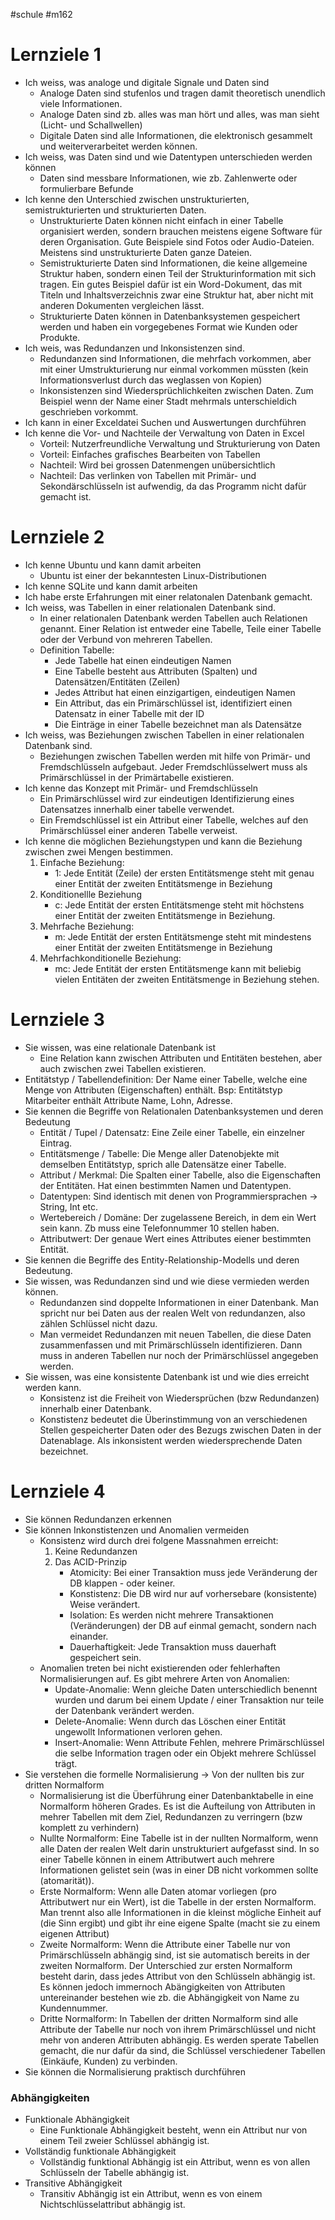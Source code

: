 #schule 
#m162

# Lernziele 1

- Ich weiss, was analoge und digitale Signale und Daten sind
    - Analoge Daten sind stufenlos und tragen damit theoretisch unendlich viele Informationen.
    - Analoge Daten sind zb. alles was man hört und alles, was man sieht (Licht- und Schallwellen)
    - Digitale Daten sind alle Informationen, die elektronisch gesammelt und weiterverarbeitet werden können.
- Ich weiss, was Daten sind und wie Datentypen unterschieden werden können
    - Daten sind messbare Informationen, wie zb. Zahlenwerte oder formulierbare Befunde
- Ich kenne den Unterschied zwischen unstrukturierten, semistrukturierten und strukturierten Daten.
    - Unstrukturierte Daten können nicht einfach in einer Tabelle organisiert werden, sondern brauchen meistens eigene Software für deren Organisation. Gute Beispiele sind Fotos oder Audio-Dateien. Meistens sind unstrukturierte Daten ganze Dateien.
    - Semistrukturierte Daten sind Informationen, die keine allgemeine Struktur haben, sondern einen Teil der Strukturinformation mit sich tragen. Ein gutes Beispiel dafür ist ein Word-Dokument, das mit Titeln und Inhaltsverzeichnis zwar eine Struktur hat, aber nicht mit anderen Dokumenten vergleichen lässt.
    - Strukturierte Daten können in Datenbanksystemen gespeichert werden und haben ein vorgegebenes Format wie Kunden oder Produkte.
- Ich weis, was Redundanzen und Inkonsistenzen sind.
    - Redundanzen sind Informationen, die mehrfach vorkommen, aber mit einer Umstrukturierung nur einmal vorkommen müssten (kein Informationsverlust durch das weglassen von Kopien)
    - Inkonsistenzen sind Wiedersprüchlichkeiten zwischen Daten. Zum Beispiel wenn der Name einer Stadt mehrmals unterschieldich geschrieben vorkommt.
- Ich kann in einer Exceldatei Suchen und Auswertungen durchführen
- Ich kenne die Vor- und Nachteile der Verwaltung von Daten in Excel
    - Vorteil: Nutzerfreundliche Verwaltung und Strukturierung von Daten
    - Vorteil: Einfaches grafisches Bearbeiten von Tabellen
    - Nachteil: Wird bei grossen Datenmengen unübersichtlich
    - Nachteil: Das verlinken von Tabellen mit Primär- und Sekondärschlüsseln ist aufwendig, da das Programm nicht dafür gemacht ist.

# Lernziele 2

- Ich kenne Ubuntu und kann damit arbeiten
    - Ubuntu ist einer der bekanntesten Linux-Distributionen
- Ich kenne SQLite und kann damit arbeiten
- Ich habe erste Erfahrungen mit einer relatonalen Datenbank gemacht.
- Ich weiss, was Tabellen in einer relationalen Datenbank sind.
    - In einer relationalen Datenbank werden Tabellen auch Relationen genannt. Einer Relation ist entweder eine Tabelle, Teile einer Tabelle oder der Verbund von mehreren Tabellen.
    - Definition Tabelle:
        - Jede Tabelle hat einen eindeutigen Namen
        - Eine Tabelle besteht aus Attributen (Spalten) und Datensätzen/Entitäten (Zeilen)
        - Jedes Attribut hat einen einzigartigen, eindeutigen Namen
        - Ein Attribut, das ein Primärschlüssel ist, identifiziert einen Datensatz in einer Tabelle mit der ID
        - Die Einträge in einer Tabelle bezeichnet man als Datensätze
- Ich weiss, was Beziehungen zwischen Tabellen in einer relationalen Datenbank sind.
    - Beziehungen zwischen Tabellen werden mit hilfe von Primär- und Fremdschlüsseln aufgebaut. Jeder Fremdschlüsselwert muss als Primärschlüssel in  der Primärtabelle existieren.
- Ich kenne das Konzept mit Primär- und Fremdschlüsseln
    - Ein Primärschlüssel wird zur eindeutigen Identifizierung eines Datensatzes innerhalb einer tabelle verwendet.
    - Ein Fremdschlüssel ist ein Attribut einer Tabelle, welches auf den Primärschlüssel einer anderen Tabelle verweist.
- Ich kenne die möglichen Beziehungstypen und kann die Beziehung zwischen zwei Mengen bestimmen.
    1. Einfache Beziehung:
        - 1: Jede Entität (Zeile) der ersten Entitätsmenge steht mit genau einer Entität der zweiten Entitätsmenge in Beziehung
    2. Konditionellle Beziehung
        - c: Jede Entität der ersten Entitätsmenge steht mit höchstens einer Entität der zweiten Entitätsmenge in Beziehung.
    3. Mehrfache Beziehung:
        - m: Jede Entität der ersten Entitätsmenge steht mit mindestens einer Entität der zweiten Entitätsmenge in Beziehung
    4. Mehrfachkonditionelle Beziehung:
        - mc: Jede Entität der ersten Entitätsmenge kann mit beliebig vielen Entitäten der zweiten Entitätsmenge in Beziehung stehen.
    

# Lernziele 3

- Sie wissen, was eine relationale Datenbank ist
    - Eine Relation kann zwischen Attributen und Entitäten bestehen, aber auch zwischen zwei Tabellen existieren.
- Entitätstyp / Tabellendefinition: Der Name einer Tabelle, welche eine Menge von Attributen (Eigenschaften) enthält. Bsp: Entitätstyp Mitarbeiter enthält Attribute Name, Lohn, Adresse.
- Sie kennen die Begriffe von Relationalen Datenbanksystemen und deren Bedeutung
    - Entität / Tupel / Datensatz: Eine Zeile einer Tabelle, ein einzelner Eintrag.
    - Entitätsmenge / Tabelle: Die Menge aller Datenobjekte mit demselben Entitätstyp, sprich alle Datensätze einer Tabelle.
    - Attribut / Merkmal: Die Spalten einer Tabelle, also die Eigenschaften der Entitäten. Hat einen bestimmten Namen und Datentypen.
    - Datentypen: Sind identisch mit denen von Programmiersprachen → String, Int etc.
    - Wertebereich / Domäne: Der zugelassene Bereich, in dem ein Wert sein kann. Zb muss eine Telefonnummer 10 stellen haben.
    - Attributwert: Der genaue Wert eines Attributes eiener bestimmten Entität.
- Sie kennen die Begriffe des Entity-Relationship-Modells und deren Bedeutung.
- Sie wissen, was Redundanzen sind und wie diese vermieden werden können.
    - Redundanzen sind doppelte Informationen in einer Datenbank. Man spricht nur bei Daten aus der realen Welt von redundanzen, also zählen Schlüssel nicht dazu.
    - Man vermeidet Redundanzen mit neuen Tabellen, die diese Daten zusammenfassen und mit Primärschlüsseln identifizieren. Dann muss in anderen Tabellen nur noch der Primärschlüssel angegeben werden.
- Sie wissen, was eine konsistente Datenbank ist und wie dies erreicht werden kann.
    - Konsistenz ist die Freiheit von Wiedersprüchen (bzw Redundanzen) innerhalb einer Datenbank.
    - Konstistenz bedeutet die Überinstimmung von an verschiedenen Stellen gespeicherter Daten oder des Bezugs zwischen Daten in der Datenablage. Als inkonsistent werden wiedersprechende Daten bezeichnet.
    

# Lernziele 4

- Sie können Redundanzen erkennen
- Sie können Inkonstistenzen und Anomalien vermeiden
    - Konsistenz wird durch drei folgene Massnahmen erreicht:
        1. Keine Redundanzen
        2. Das ACID-Prinzip
            - Atomicity: Bei einer Transaktion muss jede Veränderung der DB klappen - oder keiner.
            - Konstistenz: Die DB wird nur auf vorhersebare (konsistente) Weise verändert.
            - Isolation: Es werden nicht mehrere Transaktionen (Veränderungen) der DB auf einmal gemacht, sondern nach einander.
            - Dauerhaftigkeit: Jede Transaktion muss dauerhaft gespeichert sein.
    - Anomalien treten bei nicht existierenden oder fehlerhaften Normalisierungen auf. Es gibt mehrere Arten von Anomalien:
        - Update-Anomalie: Wenn gleiche Daten unterschiedlich benennt wurden und darum bei einem Update / einer Transaktion nur teile der Datenbank verändert werden.
        - Delete-Anomalie: Wenn durch das Löschen einer Entität ungewollt Informationen verloren gehen.
        - Insert-Anomalie: Wenn Attribute Fehlen, mehrere Primärschlüssel die selbe Information tragen oder ein Objekt mehrere Schlüssel trägt.
- Sie verstehen die formelle Normalisierung → Von der nullten bis zur dritten Normalform
    - Normalisierung ist die Überführung einer Datenbanktabelle in eine Normalform höheren Grades. Es ist die Aufteilung von Attributen in mehrer Tabellen mit dem Ziel, Redundanzen zu verringern (bzw komplett zu verhindern)
    - Nullte Normalform: Eine Tabelle ist in der nullten Normalform, wenn alle Daten der realen Welt darin unstrukturiert aufgefasst sind. In so einer Tabelle können in einem Attributwert auch mehrere Informationen gelistet sein (was in einer DB nicht vorkommen sollte (atomarität)).
    - Erste Normalform: Wenn alle Daten atomar vorliegen (pro Attributwert nur ein Wert), ist die Tabelle in der ersten Normalform. Man trennt also alle Informationen in die kleinst mögliche Einheit auf (die Sinn ergibt) und gibt ihr eine eigene Spalte (macht sie zu einem eigenen Attribut)
    - Zweite Normalform: Wenn die Attribute einer Tabelle nur von Primärschlüsseln abhängig sind, ist sie automatisch bereits in der zweiten Normalform. Der Unterschied zur ersten Normalform besteht darin, dass jedes Attribut von den Schlüsseln abhängig ist. Es können jedoch immernoch Abängigkeiten von Attributen untereinander bestehen wie zb. die Abhängigkeit von Name zu Kundennummer.
    - Dritte Normalform: In Tabellen der dritten Normalform sind alle Attribute der Tabelle nur noch von ihrem Primärschlüssel und nicht mehr von anderen Attributen abhängig.                    Es werden sperate Tabellen gemacht, die nur dafür da sind, die Schlüssel verschiedener Tabellen (Einkäufe, Kunden) zu verbinden.
- Sie können die Normalisierung praktisch durchführen

### Abhängigkeiten

- Funktionale Abhängigkeit
    - Eine Funktionale Abhängigkeit besteht, wenn ein Attribut nur von einem Teil zweier Schlüssel abhängig ist.
- Vollständig funktionale Abhängigkeit
    - Vollständig funktional Abhängig ist ein Attribut, wenn es von allen Schlüsseln der Tabelle abhängig ist.
- Transitive Abhängigkeit
    - Transitiv Abhängig ist ein Attribut, wenn es von einem Nichtschlüsselattribut abhängig ist.

